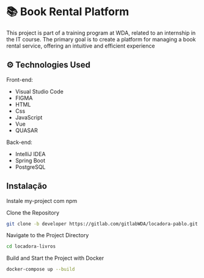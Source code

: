 # 📚 Book Rental Platform
This project is part of a training program at WDA, related to an internship in the IT course. The primary goal is to create a platform for managing a book rental service, offering an intuitive and efficient experience


## ⚙ Technologies Used
Front-end:
  - Visual Studio Code
  - FIGMA
  - HTML
  - Css
  - JavaScript
  - Vue 
  - QUASAR

Back-end:
  - IntelliJ IDEA 
  - Spring Boot
  - PostgreSQL 

## Instalação

Instale my-project com npm

Clone the Repository
```bash
git clone -b developer https://gitlab.com/gitlabWDA/locadora-pablo.git

```
Navigate to the Project Directory
```bash
cd locadora-livros
```

Build and Start the Project with Docker
```bash
docker-compose up --build
```